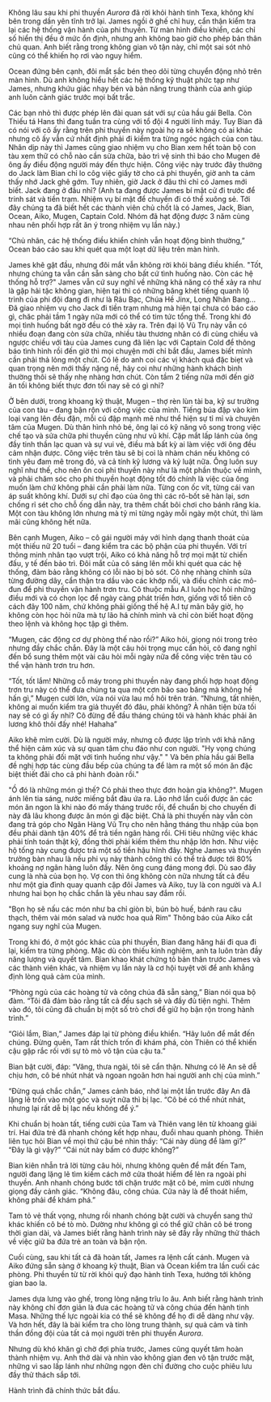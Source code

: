 Không lâu sau khi phi thuyền _Aurora_ đã rời khỏi hành tinh Texa, không khí bên trong dần yên tĩnh trở lại. James ngồi ở ghế chỉ huy, cẩn thận kiểm tra lại các hệ thống vận hành của phi thuyền. Từ màn hình điều khiển, các chỉ số hiển thị đều ở mức ổn định, nhưng anh không bao giờ cho phép bản thân chủ quan. Anh biết rằng trong không gian vô tận này, chỉ một sai sót nhỏ cũng có thể khiến họ rơi vào nguy hiểm.

Ocean đứng bên cạnh, đôi mắt sắc bén theo dõi từng chuyển động nhỏ trên màn hình. Dù anh không hiểu hết các hệ thống kỹ thuật phức tạp như James, nhưng khứu giác nhạy bén và bản năng trung thành của anh giúp anh luôn cảnh giác trước mọi bất trắc.

Các bạn nhỏ thì được phép lên đài quan sát với sự của hầu gái Bella. Còn Thiếu tá Hans thì đang tuần tra cùng với tổ đội 4 người lính máy. Tuy Bian đã có nói với cô ấy rằng trên phi thuyền này ngoài họ ra sẽ không có ai khác nhưng cô ấy vẫn cứ nhất định phải đi kiểm tra từng ngóc ngách của con tàu. Nhân dịp này thì James cũng giao nhiệm vụ cho Bian xem hết toàn bộ con tàu xem thữ có chỗ nào cần sửa chữa, bảo trì vệ sinh thì báo cho Mugen đê ông ấy điều động người máy đến thực hiện. Công việc này trước đây thường do Jack làm Bian chỉ lo côg việc giấy tờ cho cả phi thuyền, giờ anh ta cảm thấy nhớ Jack ghê gớm. Tuy nhiên, giờ Jack ở đâu thì chỉ có James mới biết. Jack đang ở đâu nhỉ? (Anh ta đang được James bí mật cử đi trước để trinh sát và tiền trạm. Nhiệm vụ bí mật để chuyến đi có thể xuông sẻ. Tới đây chúng ta đã biết hết các thành viên chủ chốt là có James, Jack, Bian, Ocean, Aiko, Mugen, Captain Cold. Nhóm đã hạt động được 3 năm cùng nhau nên phối hợp rất ăn ý trong nhiệm vụ lần này.)

“Chủ nhân, các hệ thống điều khiển chính vẫn hoạt động bình thường,” Ocean báo cáo sau khi quét qua một loạt dữ liệu trên màn hình.

James khẽ gật đầu, nhưng đôi mắt vẫn không rời khỏi bảng điều khiển. "Tốt, nhưng chúng ta vẫn cần sẵn sàng cho bất cứ tình huống nào. Còn các hệ thống hỗ trợ?" James vẫn cứ suy nghĩ về những khả năng có thể xảy ra như là gặp hải tặc không gian, hiện tại thì có những băng khét tiếng quanh lộ trình của phi đội đang đi như là Râu Bạc, Chúa Hề Jinx, Long Nhân Bang... Đã giao nhiệm vụ cho Jack đi tiền trạm nhưng mà hiện tại chưa có báo cáo gì, chăc phải tầm 1 ngày nữa mới có thể có tim tức tổng thể. Trong khi đó mọi tình huống bất ngờ đều có thẻ xảy ra. Trên đại lộ Vũ Trụ này vẫn có nhiều đoạn đang còn sửa chữa, nhiều tàu thương nhân có đi cùng chiều và ngược chiều với tàu của James cung đã liên lạc với Captain Cold để thông báo tình hình rồi đến giờ thì mọi chuỵện mới chỉ bắt đầu, James biết mình cần phải thả lỏng một chút. Có lẽ do anh coi các vị khách quá đặc biẹt và quan trọng nên mới thấy nặng nề, hãy coi như những hành khách bình thường thôi sẽ thấy nhẹ nhàng hơn chút. Còn tầm 2 tiếng nữa mới đến giờ ăn tối không biết thực đơn tối nay sẽ có gì nhỉ?

Ở bên dưới, trong khoang kỹ thuật, Mugen – thợ rèn lùn tài ba, kỹ sư trưởng của con tàu – đang bận rộn với công việc của mình. Tiếng búa đập vào kim loại vang lên đều đặn, mỗi cú đập mạnh mẽ như thể hiện sự tỉ mỉ và chuyên tâm của Mugen. Dù thân hình nhỏ bé, ông lại có kỹ năng vô song trong việc chế tạo và sửa chữa phi thuyền cũng như vũ khí. Cặp mắt lấp lánh của ông đầy tinh thần lạc quan và sự vui vẻ, điều mà bất kỳ ai làm việc với ông đều cảm nhận được. Công việc trên tàu sẽ bị coi là nhàm chán nếu không có tình yêu đam mê trong đó, và cả tính kỹ lương và kỷ luật nữa. Ông luôn suy nghĩ như thế, cho nên ôn coi phi thuyền này như là một phần thuộc về mình, và phải chăm sóc cho phi thuyền hoạt động tốt đó chính là việc của ông muốn làm chứ không phải cần phải làm nữa. Từng con ốc vít, từng cái van áp suất không khí. Dưới sự chỉ đạo của ông thì các rô-bốt sẽ hàn lại, sơn chống rỉ sét cho chỗ ống dẫn này, tra thêm chất bôi chơi cho bánh răng kia. Một con tàu không lớn nhưng mà tỷ mỉ từng ngày mỗi ngày một chút, thì làm mãi cũng không hết nữa.

Bên cạnh Mugen, Aiko – cô gái người máy với hình dạng thanh thoát của một thiếu nữ 20 tuổi – đang kiểm tra các bộ phận của phi thuyền. Với trí thông minh nhân tạo vượt trội, Aiko có khả năng hỗ trợ mọi mặt từ chiến đấu, y tế đến bảo trì. Đôi mắt của cô sáng lên mỗi khi quét qua các hệ thống, đảm bảo rằng không có lỗi nào bị bỏ sót. Cô nhẹ nhàng chỉnh sửa từng đường dây, cẩn thận tra dầu vào các khớp nối, và điều chỉnh các mô-đun để phi thuyền vận hành trơn tru. Cô thuộc mẫu A.I luôn học hỏi những điều mới và có chọn lọc để ngày càng phát triển hơn, giống với tổ tiên cô cách đây 100 năm, chứ không phải giống thế hệ A.I tự mãn bây giờ, họ không còn học hỏi nữa mà tự lão há chính mình và chỉ còn biết hoạt động theo lệnh và không học tập gì thêm.

“Mugen, các động cơ dự phòng thế nào rồi?” Aiko hỏi, giọng nói trong trẻo nhưng đầy chắc chắn. Đây là một câu hỏi trọng mục cần hỏi, cô đang nghĩ đến bổ sung thêm một vài câu hỏi mỗi ngày nữa để công việc trên tàu có thể vận hành trơn tru hơn.

“Tốt, tốt lắm! Những cỗ máy trong phi thuyền này đang phối hợp hoạt động trơn tru này có thể đưa chúng ta qua một cơn bão sao băng mà không hề hấn gì,” Mugen cười lớn, vừa nói vừa lau mồ hôi trên trán. “Nhưng, tất nhiên, không ai muốn kiểm tra giả thuyết đó đâu, phải không? À nhân tiện bửa tối nay sẽ có gì ấy nhỉ? Cô đừng để đầu tháng chúng tôi và hành khác phải ăn lương khô thôi đấy nhé! Hahaha”

Aiko khẽ mỉm cười. Dù là người máy, nhưng cô được lập trình với khả năng thể hiện cảm xúc và sự quan tâm chu đáo như con người. "Hy vọng chúng ta không phải đối mặt với tình huống như vậy." " Và bên phía hầu gái Bella đề nghị hợp tác cùng đầu bếp của chúng ta để làm ra một số món ăn đặc biệt thiết đãi cho cả phi hành đoàn rồi."

"Ồ đó là những món gì thế? Có phải theo thực đơn hoàn gia không?". Mugen ánh lên tia sáng, nước miếng bắt đàu ứa ra. Lão nhớ lần cuối được ăn các món ăn ngon là khi nào đó mấy tháng trước rồi, để chuẩn bị cho chuyến đi này đã lâu khong được ăn món gì đặc biệt. Chả là phi thuyền này vẫn còn đang trả góp cho Ngân Hàng Vũ Trụ cho nên hằng tháng thu nhập của bọn đều phải dành tận 40% để trả tiền ngân hàng rồi. CHi tiêu những việc khác phải tính toán thật kỹ, đồng thời phải kiếm thêm thu nhập lớn hơn. Như việc hộ tống này cung được trả một số tiền hậu hĩnh đây. Nghe James và thuyền trưởng bàn nhau là nếu phi vụ này thành công thì có thể trả được tới 80% khoảng nợ ngân hàng luôn đấy. Nên ông cung đáng mong đợi. Dù sao đây cung là nhà của bọn họ. Vợ con thì ông không còn nữa nhưng tất cả đều như một gia đình quay quanh cặp đôi James và Aiko, tuy là con người và A.I nhưng hai bọn họ chắc chắn là yêu nhau say đắm rồi.

"Bọn họ sẽ nấu các món như ba chỉ giòn bì, bún bò huế, bánh rau câu thạch, thêm vài món salad và nước hoa quả Rim" Thông báo của Aiko cắt ngang suy nghĩ của Mugen. 

Trong khi đó, ở một góc khác của phi thuyền, Bian đang hăng hái đi qua đi lại, kiểm tra từng phòng. Mặc dù còn thiếu kinh nghiệm, anh ta luôn tràn đầy năng lượng và quyết tâm. Bian khao khát chứng tỏ bản thân trước James và các thành viên khác, và nhiệm vụ lần này là cơ hội tuyệt vời để anh khẳng định lòng quả cảm của mình.

“Phòng ngủ của các hoàng tử và công chúa đã sẵn sàng,” Bian nói qua bộ đàm. “Tôi đã đảm bảo rằng tất cả đều sạch sẽ và đầy đủ tiện nghi. Thêm vào đó, tôi cũng đã chuẩn bị một số trò chơi để giữ họ bận rộn trong hành trình.”

“Giỏi lắm, Bian,” James đáp lại từ phòng điều khiển. “Hãy luôn để mắt đến chúng. Đừng quên, Tam rất thích trốn đi khám phá, còn Thiên có thể khiến cậu gặp rắc rối với sự tò mò vô tận của cậu ta.”

Bian bật cười, đáp: “Vâng, thưa ngài, tôi sẽ cẩn thận. Nhưng có lẽ An sẽ dễ chịu hơn, cô bé nhút nhát và ngoan ngoãn hơn hai người anh chị của mình.”

“Đừng quá chắc chắn,” James cảnh báo, nhớ lại một lần trước đây An đã lặng lẽ trốn vào một góc và suýt nữa thì bị lạc. “Cô bé có thể nhút nhát, nhưng lại rất dễ bị lạc nếu không để ý.”

Khi chuẩn bị hoàn tất, tiếng cười của Tam và Thiên vang lên từ khoang giải trí. Hai đứa trẻ đã nhanh chóng kết hợp nhau, đuổi nhau quanh phòng. Thiên liên tục hỏi Bian về mọi thứ cậu bé nhìn thấy: “Cái này dùng để làm gì?” “Đây là gì vậy?” “Cái nút này bấm có được không?”

Bian kiên nhẫn trả lời từng câu hỏi, nhưng không quên để mắt đến Tam, người đang lặng lẽ tìm kiếm cách mở cửa thoát hiểm để lẻn ra ngoài phi thuyền. Anh nhanh chóng bước tới chặn trước mặt cô bé, mỉm cười nhưng giọng đầy cảnh giác. “Không đâu, công chúa. Cửa này là để thoát hiểm, không phải để khám phá.”

Tam tỏ vẻ thất vọng, nhưng rồi nhanh chóng bật cười và chuyển sang thứ khác khiến cô bé tò mò. Dường như không gì có thể giữ chân cô bé trong thời gian dài, và James biết rằng hành trình này sẽ đầy rẫy những thử thách về việc giữ ba đứa trẻ an toàn và bận rộn.

Cuối cùng, sau khi tất cả đã hoàn tất, James ra lệnh cất cánh. Mugen và Aiko đứng sẵn sàng ở khoang kỹ thuật, Bian và Ocean kiểm tra lần cuối các phòng. Phi thuyền từ từ rời khỏi quỹ đạo hành tinh Texa, hướng tới không gian bao la.

James dựa lưng vào ghế, trong lòng nặng trĩu lo âu. Anh biết rằng hành trình này không chỉ đơn giản là đưa các hoàng tử và công chúa đến hành tinh Masa. Những thế lực ngoài kia có thể sẽ không để họ đi dễ dàng như vậy. Và hơn hết, đây là bài kiểm tra cho lòng trung thành, sự quả cảm và tinh thần đồng đội của tất cả mọi người trên phi thuyền _Aurora_.

Nhưng dù khó khăn gì chờ đợi phía trước, James cũng quyết tâm hoàn thành nhiệm vụ. Anh thở dài và nhìn vào không gian đen vô tận trước mặt, những vì sao lấp lánh như những ngọn đèn chỉ đường cho cuộc phiêu lưu đầy thử thách sắp tới.

Hành trình đã chính thức bắt đầu.